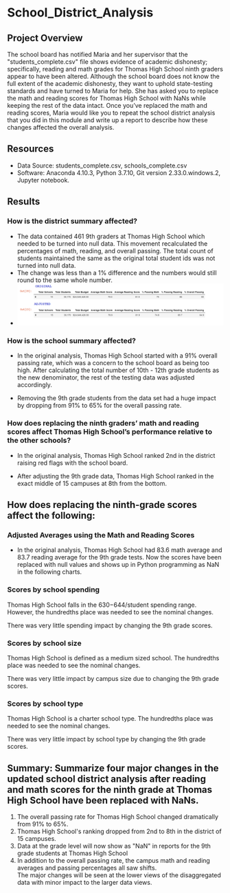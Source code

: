 # School_District_Analysis

## Project Overview
The school board has notified Maria and her supervisor that the "students_complete.csv" file shows evidence of academic dishonesty; specifically, reading and math grades for Thomas High School ninth graders appear to have been altered. Although the school board does not know the full extent of the academic dishonesty, they want to uphold state-testing standards and have turned to Maria for help. She has asked you to replace the math and reading scores for Thomas High School with NaNs while keeping the rest of the data intact. Once you’ve replaced the math and reading scores, Maria would like you to repeat the school district analysis that you did in this module and write up a report to describe how these changes affected the overall analysis.

## Resources
- Data Source: students_complete.csv, schools_complete.csv
- Software: Anaconda 4.10.3, Python 3.7.10, Git version 2.33.0.windows.2, Jupyter notebook.

## Results
### How is the district summary affected?
- The data contained 461 9th graders at Thomas High School which needed to be turned into null data. This movement recalculated the percentages of math, reading, and overall  passing.  The total count of students maintained the same as the original total student ids was not turned into null data. 
- The change was less than a 1% difference and the numbers would still round to the same whole number.  
- ![District_Impact](https://github.com/Jcreye75/School_District_Analysis/blob/88293afe53152bd1b5cc2ae966671a6a45883c8d/Resources/District_Impact.png)

### How is the school summary affected?
- In the original analysis, Thomas High School started with a 91% overall passing rate, which was a concern to the school board as being too high.  After calculating the total number of 10th - 12th grade students as the new denominator, the rest of the testing data was adjusted accordingly.  

- Removing the 9th grade students from the data set had a huge impact by dropping from 91% to 65% for the overall passing rate. 

### How does replacing the ninth graders’ math and reading scores affect Thomas High School’s performance relative to the other schools?
- In the original analysis, Thomas High School ranked 2nd in the district raising red flags with the school board. 

- After adjusting the 9th grade data, Thomas High School ranked in the exact middle of 15 campuses at 8th from the bottom. 

## How does replacing the ninth-grade scores affect the following:

### Adjusted Averages using the Math and Reading Scores 
- In the original analysis, Thomas High School had 83.6 math average and 83.7 reading average for the 9th grade tests. 
Now the scores have been replaced with null values and shows up in Python programming as NaN in the following charts. 

### Scores by school spending
Thomas High School falls in the $630-$644/student spending range.  However, the hundredths place was needed to see the nominal changes. 

There was very little spending impact by changing the 9th grade scores. 

### Scores by school size
Thomas High School is defined as a medium sized school.  The hundredths place was needed to see the nominal changes.

There was very little impact by campus size due to changing the 9th grade scores. 

### Scores by school type
Thomas High School is a charter school type. The hundredths place was needed to see the nominal changes.

There was very little impact by school type by changing the 9th grade scores. 

## Summary: Summarize four major changes in the updated school district analysis after reading and math scores for the ninth grade at Thomas High School have been replaced with NaNs.

1. The overall passing rate for Thomas High School changed dramatically from 91% to 65%. 
2. Thomas High School's ranking dropped from 2nd to 8th in the district of 15 campuses. 
3. Data at the grade level will now show as "NaN" in reports for the 9th grade students at Thomas High School  
4. In addition to the overall passing rate, the campus math and reading averages and passing percentages all saw shifts.  
The major changes will be seen at the lower views of the disaggregated data with minor impact to the larger data views.
